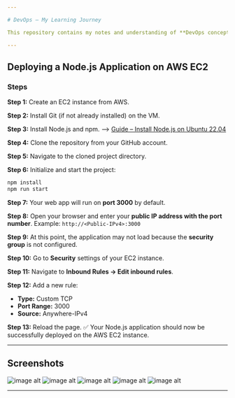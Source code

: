 ```yaml
---

# DevOps – My Learning Journey

This repository contains my notes and understanding of **DevOps concepts**.

---
```


## Deploying a Node.js Application on AWS EC2

### Steps

**Step 1:** Create an EC2 instance from AWS.

**Step 2:** Install Git (if not already installed) on the VM.

**Step 3:** Install Node.js and npm.
--> [Guide – Install Node.js on Ubuntu 22.04](https://www.digitalocean.com/community/tutorials/how-to-install-node-js-on-ubuntu-22-04)

**Step 4:** Clone the repository from your GitHub account.

**Step 5:** Navigate to the cloned project directory.

**Step 6:** Initialize and start the project:

```bash
npm install
npm run start
```

**Step 7:** Your web app will run on **port 3000** by default.

**Step 8:** Open your browser and enter your **public IP address with the port number**.
 Example: `http://<Public-IPv4>:3000`

**Step 9:** At this point, the application may not load because the **security group** is not configured.

**Step 10:** Go to **Security** settings of your EC2 instance.

**Step 11:** Navigate to **Inbound Rules → Edit inbound rules**.

**Step 12:** Add a new rule:

* **Type:** Custom TCP
* **Port Range:** 3000
* **Source:** Anywhere-IPv4

**Step 13:** Reload the page. ✅ Your Node.js application should now be successfully deployed on the AWS EC2 instance.

---

## Screenshots

![image alt]()
![image alt]()
![image alt]()
![image alt]()
![image alt]()

---


